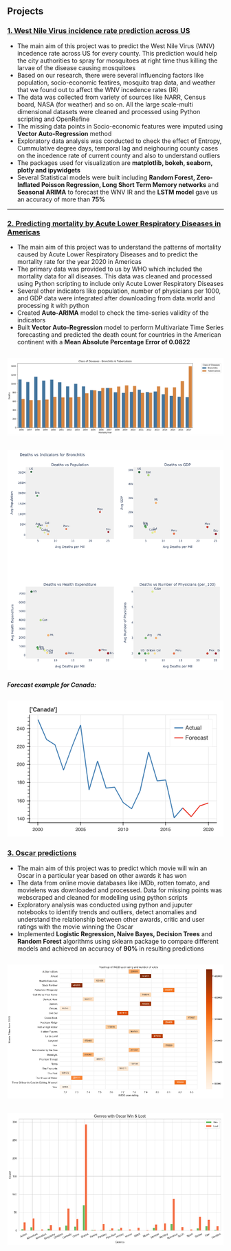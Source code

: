 ## Projects

### [1. West Nile Virus incidence rate prediction across US](https://github.com/ncsa/CPRHD_WNV_GI)
- The main aim of this project was to predict the West Nile Virus (WNV) incedence rate across US for every county. This prediction would help the city authorities to spray for mosquitoes at right time thus killing the larvae of the disease causing mosquitoes
- Based on our research, there were several influencing factors like population, socio-economic featires, mosquito trap data, and weather that we found out to affect the WNV incedence rates (IR)
- The data was collected from variety of sources like NARR, Census board, NASA (for weather) and so on. All the large scale-multi dimensional datasets were cleaned and processed using Python scripting and OpenRefine
- The missing data points in Socio-economic features were imputed using __Vector Auto-Regression__ method
- Exploratory data analysis was conducted to check the effect of Entropy, Cummulative degree days, temporal lag and neighouring county cases on the incedence rate of current county and also to understand outliers
- The packages used for visualization are __matplotlib, bokeh, seaborn, plotly and ipywidgets__ 
- Several Statistical models were built including __Random Forest, Zero-Inflated Poisson Regression, Long Short Term Memory networks__ and __Seasonal ARIMA__ to forecast the WNV IR and the __LSTM model__ gave us an accuracy of more than __75%__

---
### [2. Predicting mortality by Acute Lower Respiratory Diseases in Americas](https://github.com/vpb2/PracticalHealthData)
- The main aim of this project was to understand the patterns of mortality caused by Acute Lower Respiratory Diseases and to predict the mortality rate for the year 2020 in Americas
- The primary data was provided to us by WHO which included the mortality data for all diseases. This data was cleaned and processed using Python scripting to include only Acute Lower Respiratory Diseases
- Several other indicators like population, number of physicians per 1000, and GDP data were integrated after downloading from data.world and processing it with python
- Created __Auto-ARIMA__ model to check the time-series validity of the indicators
- Built __Vector Auto-Regression__ model to perform Multivariate Time Series forecasting and predicted the death count for countries in the American continent with a __Mean Absolute Percentage Error of 0.0822__ 

![Mortality per year](/images/PHD2.png)
---
![Indicators for Mortality](/images/PHD3.png)
---
##### Forecast example for Canada: 
![Predictions for Canada](/images/PHD4.png)
---

### [3. Oscar predictions](https://github.com/vpb2/Machine_Learning_Oscars)
- The main aim of this project was to predict which movie will win an Oscar in a particular year based on other awards it has won
- The data from online movie databases like iMDb, rotten tomato, and movielens was downloaded and processed. Data for missing points was webscraped and cleaned for modelling using python scripts
- Exploratory analysis was conducted using python and juputer notebooks to identify trends and outliers, detect anomalies and understand the relationship between other awards, critic and user ratings with the movie winning the Oscar
- Implemented __Logistic Regression, Naive Bayes, Decision Trees__ and __Random Forest__ algorithms using sklearn package to compare different models and achieved an accuracy of __90%__ in resulting predictions

![IMDB heatmap](/images/Osc1.png)
---
![Oscar win and loss grouped by Genre](/images/Osc2.png)
---

